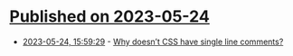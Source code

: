 # [Published on 2023-05-24](index.md)

* [2023-05-24, 15:59:29](https://lobste.rs/s/ecjljk/why_doesn_t_css_have_single_line_comments) - [Why doesn’t CSS have single line comments?](https://blog.jim-nielsen.com/2023/single-line-comments-in-css/)
